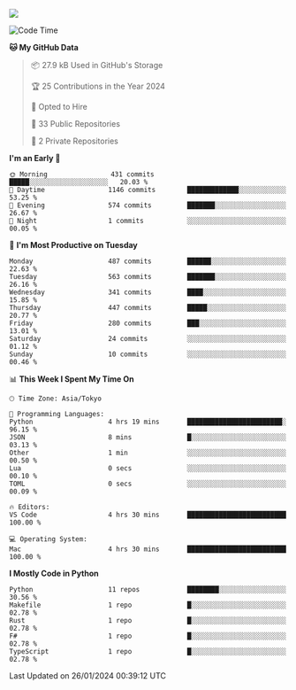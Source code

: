 ![](https://komarev.com/ghpvc/?username=kitagawa-hr)

<!--START_SECTION:waka-->
![Code Time](http://img.shields.io/badge/Code%20Time-761%20hrs%2019%20mins-blue)

**🐱 My GitHub Data** 

> 📦 27.9 kB Used in GitHub's Storage 
 > 
> 🏆 25 Contributions in the Year 2024
 > 
> 💼 Opted to Hire
 > 
> 📜 33 Public Repositories 
 > 
> 🔑 2 Private Repositories 
 > 
**I'm an Early 🐤** 

```text
🌞 Morning                431 commits         █████░░░░░░░░░░░░░░░░░░░░   20.03 % 
🌆 Daytime                1146 commits        █████████████░░░░░░░░░░░░   53.25 % 
🌃 Evening                574 commits         ███████░░░░░░░░░░░░░░░░░░   26.67 % 
🌙 Night                  1 commits           ░░░░░░░░░░░░░░░░░░░░░░░░░   00.05 % 
```
📅 **I'm Most Productive on Tuesday** 

```text
Monday                   487 commits         ██████░░░░░░░░░░░░░░░░░░░   22.63 % 
Tuesday                  563 commits         ███████░░░░░░░░░░░░░░░░░░   26.16 % 
Wednesday                341 commits         ████░░░░░░░░░░░░░░░░░░░░░   15.85 % 
Thursday                 447 commits         █████░░░░░░░░░░░░░░░░░░░░   20.77 % 
Friday                   280 commits         ███░░░░░░░░░░░░░░░░░░░░░░   13.01 % 
Saturday                 24 commits          ░░░░░░░░░░░░░░░░░░░░░░░░░   01.12 % 
Sunday                   10 commits          ░░░░░░░░░░░░░░░░░░░░░░░░░   00.46 % 
```


📊 **This Week I Spent My Time On** 

```text
🕑︎ Time Zone: Asia/Tokyo

💬 Programming Languages: 
Python                   4 hrs 19 mins       ████████████████████████░   96.15 % 
JSON                     8 mins              █░░░░░░░░░░░░░░░░░░░░░░░░   03.13 % 
Other                    1 min               ░░░░░░░░░░░░░░░░░░░░░░░░░   00.50 % 
Lua                      0 secs              ░░░░░░░░░░░░░░░░░░░░░░░░░   00.10 % 
TOML                     0 secs              ░░░░░░░░░░░░░░░░░░░░░░░░░   00.09 % 

🔥 Editors: 
VS Code                  4 hrs 30 mins       █████████████████████████   100.00 % 

💻 Operating System: 
Mac                      4 hrs 30 mins       █████████████████████████   100.00 % 
```

**I Mostly Code in Python** 

```text
Python                   11 repos            ████████░░░░░░░░░░░░░░░░░   30.56 % 
Makefile                 1 repo              █░░░░░░░░░░░░░░░░░░░░░░░░   02.78 % 
Rust                     1 repo              █░░░░░░░░░░░░░░░░░░░░░░░░   02.78 % 
F#                       1 repo              █░░░░░░░░░░░░░░░░░░░░░░░░   02.78 % 
TypeScript               1 repo              █░░░░░░░░░░░░░░░░░░░░░░░░   02.78 % 
```




 Last Updated on 26/01/2024 00:39:12 UTC
<!--END_SECTION:waka-->
